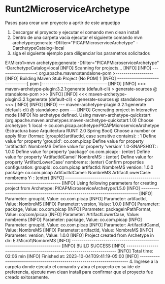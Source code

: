 # Runt2MicroserviceArchetype
Pasos para crear unn proyecto a aprtir de este arquetipo
1. Descargar el proyecto y ejecutar el comando mvn clean install
2. Dentro de una carpeta vacia ejecutar el siguiente comando mvn archetype:generate -Dfilter="PICAPMicroserviceArchetype" -DarchetypeCatalog=local
3. siga el siguiente ejemplo para diligenciar los parametros solicitados

E:\Micro1>mvn archetype:generate -Dfilter="PICAPMicroserviceArchetype" -DarchetypeCatalog=local
[INFO] Scanning for projects...
[INFO]
[INFO] ------------------< org.apache.maven:standalone-pom >-------------------
[INFO] Building Maven Stub Project (No POM) 1
[INFO] --------------------------------[ pom ]---------------------------------
[INFO]
[INFO] >>> maven-archetype-plugin:3.2.1:generate (default-cli) > generate-sources @ standalone-pom >>>
[INFO]
[INFO] <<< maven-archetype-plugin:3.2.1:generate (default-cli) < generate-sources @ standalone-pom <<<
[INFO]
[INFO]
[INFO] --- maven-archetype-plugin:3.2.1:generate (default-cli) @ standalone-pom ---
[INFO] Generating project in Interactive mode
[INFO] No archetype defined. Using maven-archetype-quickstart (org.apache.maven.archetypes:maven-archetype-quickstart:1.0)
Choose archetype:
1: local -> co.com.picap.archetype:PICAPMicroserviceArchetype (Estructura base Arquitectura RUNT 2.0 Spring Boot)
Choose a number or apply filter (format: [groupId:]artifactId, case sensitive contains): : 1
Define value for property 'groupId': co.com.picap
Define value for property 'artifactId': NombreMS
Define value for property 'version' 1.0-SNAPSHOT: : 1.0.0
Define value for property 'package' co.com.picap: : (enter)
Define value for property 'ArtifactIdCamel' NombreMS: : (enter)
Define value for property 'ArtifactLowerCase' nombrems: :(enter)
Confirm properties configuration:
groupId: co.com.picap
artifactId: NombreMS
version: 1.0.0
package: co.com.picap
ArtifactIdCamel: NombreMS
ArtifactLowerCase: nombrems
 Y: : (enter)
[INFO] ----------------------------------------------------------------------------
[INFO] Using following parameters for creating project from Archetype: PICAPMicroserviceArchetype:1.5.0
[INFO] ----------------------------------------------------------------------------
[INFO] Parameter: groupId, Value: co.com.picap
[INFO] Parameter: artifactId, Value: NombreMS
[INFO] Parameter: version, Value: 1.0.0
[INFO] Parameter: package, Value: co.com.picap
[INFO] Parameter: packageInPathFormat, Value: co/com/picap
[INFO] Parameter: ArtifactLowerCase, Value: nombrems
[INFO] Parameter: package, Value: co.com.picap
[INFO] Parameter: groupId, Value: co.com.picap
[INFO] Parameter: ArtifactIdCamel, Value: NombreMS
[INFO] Parameter: artifactId, Value: NombreMS
[INFO] Parameter: version, Value: 1.0.0
[INFO] Project created from Archetype in dir: E:\Micro1\NombreMS
[INFO] ------------------------------------------------------------------------
[INFO] BUILD SUCCESS
[INFO] ------------------------------------------------------------------------
[INFO] Total time:  02:06 min
[INFO] Finished at: 2023-10-04T09:41:19-05:00
[INFO] ------------------------------------------------------------------------
4. Ingrese a la carpeta donde ejecuto el comando y abra el proyecto en su ide de preferencia, ejecute mvn clean install para confirmar que el proyecto fue creado exitosamente.
